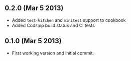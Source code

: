 0.2.0 (Mar 5 2013)
------------------

* Added `test-kitchen` and `minitest` support to cookbook
* Added Codship build status and CI tests

0.1.0 (Mar 5 2013)
------------------

* First working version and initial commit. 
